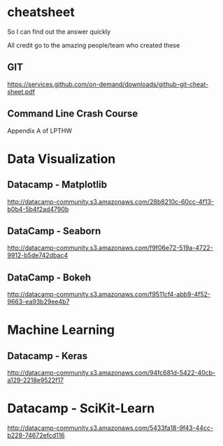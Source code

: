 # cheatsheet
So I can find out the answer quickly 

All credit go to the amazing people/team who created these 

## GIT 
https://services.github.com/on-demand/downloads/github-git-cheat-sheet.pdf

## Command Line Crash Course 
Appendix A of LPTHW 

# Data Visualization 

## Datacamp - Matplotlib 
http://datacamp-community.s3.amazonaws.com/28b8210c-60cc-4f13-b0b4-5b4f2ad4790b

## DataCamp - Seaborn
http://datacamp-community.s3.amazonaws.com/f9f06e72-519a-4722-9912-b5de742dbac4

## DataCamp - Bokeh
http://datacamp-community.s3.amazonaws.com/f9511cf4-abb9-4f52-9663-ea93b29ee4b7


# Machine Learning 

## Datacamp - Keras 
http://datacamp-community.s3.amazonaws.com/94fc681d-5422-40cb-a129-2218e9522f17

# Datacamp - SciKit-Learn
http://datacamp-community.s3.amazonaws.com/5433fa18-9f43-44cc-b228-74672efcd116

